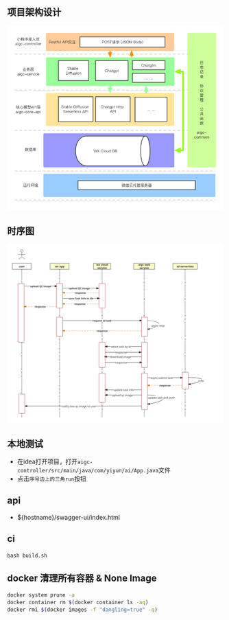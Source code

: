## 项目架构设计
![AIGC-SD框架设计.png](docs%2FAIGC-SD%E6%A1%86%E6%9E%B6%E8%AE%BE%E8%AE%A1.png)

## 时序图
![sd_qc_pipeline.svg](docs%2Fsd_qc_pipeline.svg)

## 本地测试
- 在idea打开项目，打开`aigc-controller/src/main/java/com/yiyun/ai/App.java`文件
- 点击`序号边上的三角run`按钮

## api

- ${hostname}/swagger-ui/index.html
## ci
```
bash build.sh
```

## docker 清理所有容器 & None Image

```bash
docker system prune -a
docker container rm $(docker container ls -aq)
docker rmi $(docker images -f "dangling=true" -q)
```